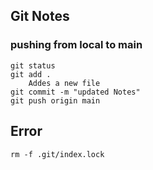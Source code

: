 ## Git Notes

### pushing from local to main

    git status
    git add . 
        Addes a new file 
    git commit -m "updated Notes"
    git push origin main 

## Error

    rm -f .git/index.lock